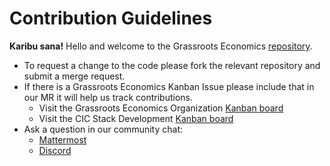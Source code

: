 # Contribution Guidelines

**Karibu sana!** Hello and welcome to the Grassroots Economics [repository](https://gitlab.com/grassrootseconomics).

* To request a change to the code please fork the relevant repository and submit a merge request.
* If there is a Grassroots Economics Kanban Issue please include that in our MR it will help us track contributions. 
    * Visit the Grassroots Economics Organization [Kanban board](https://gitlab.com/groups/grassrootseconomics/-/boards)
    * Visit the CIC Stack Development [Kanban board](https://gitlab.com/grassrootseconomics/cic-internal-integration/-/boards/2419764)
* Ask a question in our community chat:
    * [Mattermost](https://chat.grassrootseconomics.net/cic/channels/dev)
    * [Discord](https://discord.gg/ud32KMgH76)

